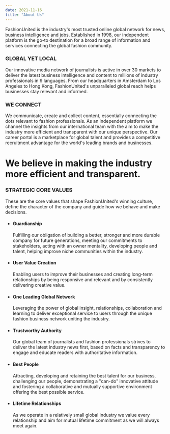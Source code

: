 ```yaml
---
date: 2021-11-16
title: "About Us"
---
```


FashionUnited is the industry's most trusted online global network for news, business intelligence and jobs. Established in 1998, our independent platform is the go-to destination for a broad range of information and services connecting the global fashion community.

### GLOBAL YET LOCAL

Our innovative media network of journalists is active in over 30 markets to deliver the latest business intelligence and content to millions of industry professionals in 9 languages. From our headquarters in Amsterdam to Los Angeles to Hong Kong, FashionUnited's unparalleled global reach helps businesses stay relevant and informed.

### WE CONNECT

We communicate, create and collect content, essentially connecting the dots relevant to fashion professionals. As an independent platform we channel the insights from our international team with the aim to make the industry more efficient and transparent with our unique perspective. Our career portal is a marketplace for global talent and provides a competitive recruitment advantage for the world's leading brands and businesses.

 

# We believe in making the industry more efficient and transparent.


### STRATEGIC CORE VALUES

These are the core values that shape FashionUnited's winning culture, define the character of the company and guide how we behave and make decisions.

- #### Guardianship
    Fulfilling our obligation of building a better, stronger and more durable company for future generations, meeting our commitments to stakeholders, acting with an owner mentality, developing people and talent, helping improve niche communities within the industry.

- #### User Value Creation
    Enabling users to improve their businesses and creating long-term relationships by being responsive and relevant and by consistently delivering creative value.

- #### One Leading Global Network
    Leveraging the power of global insight, relationships, collaboration and learning to deliver exceptional service to users through the unique fashion business network uniting the industry.

- #### Trustworthy Authority
    Our global team of journalists and fashion professionals strives to deliver the latest industry news first, based on facts and transparency to engage and educate readers with authoritative information.

- #### Best People
    Attracting, developing and retaining the best talent for our business, challenging our people, demonstrating a "can-do" innovative attitude and fostering a collaborative and mutually supportive environment offering the best possible service.

- #### Lifetime Relationships
    As we operate in a relatively small global industry we value every relationship and aim for mutual lifetime commitment as we will always meet again.